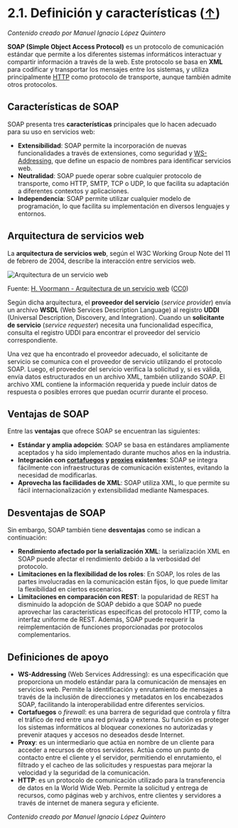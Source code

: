 # 2.1. Definición y características ([↑](README.md))

_Contenido creado por Manuel Ignacio López Quintero_

**SOAP (Simple Object Access Protocol)** es un protocolo de comunicación estándar que permite a los diferentes sistemas informáticos interactuar y compartir información a través de la web. Este protocolo se basa en **XML** para codificar y transportar los mensajes entre los sistemas, y utiliza principalmente [HTTP](#http) como protocolo de transporte, aunque también admite otros protocolos.

## Características de SOAP

SOAP presenta tres **características** principales que lo hacen adecuado para su uso en servicios web:

- **Extensibilidad**: SOAP permite la incorporación de nuevas funcionalidades a través de extensiones, como seguridad y [WS-Addressing](#ws-addressing), que define un espacio de nombres para identificar servicios web.
- **Neutralidad**: SOAP puede operar sobre cualquier protocolo de transporte, como HTTP, SMTP, TCP o UDP, lo que facilita su adaptación a diferentes contextos y aplicaciones.
- **Independencia**: SOAP permite utilizar cualquier modelo de programación, lo que facilita su implementación en diversos lenguajes y entornos.

## Arquitectura de servicios web

La **arquitectura de servicios web**, según el W3C Working Group Note del 11 de febrero de 2004, describe la interacción entre servicios web.

![Arquitectura de un servicio web](https://en.wikipedia.org/wiki/Web_service#/media/File:Webservices-en.svg)

Fuente: [H. Voormann - Arquitectura de un servicio web](https://en.wikipedia.org/wiki/Web_service#/media/File:Webservices-en.svg) ([CC0](http://creativecommons.org/publicdomain/zero/1.0/deed.es))

Según dicha arquitectura, el **proveedor del servicio** (*service provider*) envía un archivo **WSDL** (Web Services Description Language) al registro **UDDI** (Universal Description, Discovery, and Integration). Cuando un **solicitante de servicio** (*service requester*) necesita una funcionalidad específica, consulta el registro UDDI para encontrar el proveedor del servicio correspondiente.

Una vez que ha encontrado el proveedor adecuado, el solicitante de servicio se comunica con el proveedor de servicio utilizando el protocolo SOAP. Luego, el proveedor del servicio verifica la solicitud y, si es válida, envía datos estructurados en un archivo XML, también utilizando SOAP. El archivo XML contiene la información requerida y puede incluir datos de respuesta o posibles errores que puedan ocurrir durante el proceso.

## Ventajas de SOAP

Entre las **ventajas** que ofrece SOAP se encuentran las siguientes:

- **Estándar y amplia adopción**: SOAP se basa en estándares ampliamente aceptados y ha sido implementado durante muchos años en la industria.
- **Integración con [cortafuegos](#cortafuegos) y [proxies](#proxy) existentes**: SOAP se integra fácilmente con infraestructuras de comunicación existentes, evitando la necesidad de modificarlas.
- **Aprovecha las facilidades de XML**: SOAP utiliza XML, lo que permite su fácil internacionalización y extensibilidad mediante Namespaces.

## Desventajas de SOAP

Sin embargo, SOAP también tiene **desventajas** como se indican a continuación:

- **Rendimiento afectado por la serialización XML**: la serialización XML en SOAP puede afectar el rendimiento debido a la verbosidad del protocolo.
- **Limitaciones en la flexibilidad de los roles**: En SOAP, los roles de las partes involucradas en la comunicación están fijos, lo que puede limitar la flexibilidad en ciertos escenarios.
- **Limitaciones en comparación con REST**: la popularidad de REST ha disminuido la adopción de SOAP debido a que SOAP no puede aprovechar las características específicas del protocolo HTTP, como la interfaz uniforme de REST. Además, SOAP puede requerir la reimplementación de funciones proporcionadas por protocolos complementarios.

## Definiciones de apoyo

* **WS-Addressing** (Web Services Addressing): es una especificación que proporciona un modelo estándar para la comunicación de mensajes en servicios web. Permite la identificación y enrutamiento de mensajes a través de la inclusión de direcciones y metadatos en los encabezados SOAP, facilitando la interoperabilidad entre diferentes servicios.
* **Cortafuegos** o *_firewall_*: es una barrera de seguridad que controla y filtra el tráfico de red entre una red privada y externa. Su función es proteger los sistemas informáticos al bloquear conexiones no autorizadas y prevenir ataques y accesos no deseados desde Internet.
* **Proxy**:  es un intermediario que actúa en nombre de un cliente para acceder a recursos de otros servidores. Actúa como un punto de contacto entre el cliente y el servidor, permitiendo el enrutamiento, el filtrado y el cacheo de las solicitudes y respuestas para mejorar la velocidad y la seguridad de la comunicación.
* **HTTP**: es un protocolo de comunicación utilizado para la transferencia de datos en la World Wide Web. Permite la solicitud y entrega de recursos, como páginas web y archivos, entre clientes y servidores a través de internet de manera segura y eficiente.

_Contenido creado por Manuel Ignacio López Quintero_
